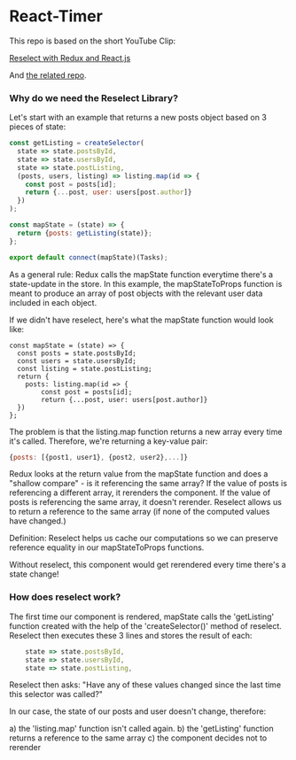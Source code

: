 # React-Timer

This repo is based on the short YouTube Clip:

<a href="https://www.youtube.com/watch?v=6Xwo5mVxDqI">Reselect with Redux and React.js</a>

And <a href="https://github.com/brigand/react-scratch/tree/master/src/reselect-redux">the related repo</a>.


<h3>Why do we need the Reselect Library?</h3>

Let's start with an example that returns a new posts object based on 3 pieces of state:

```javascript
const getListing = createSelector(
  state => state.postsById,
  state => state.usersById,
  state => state.postListing,
  (posts, users, listing) => listing.map(id => {
    const post = posts[id];
    return {...post, user: users[post.author]}
  })
);

const mapState = (state) => {
  return {posts: getListing(state)};
};

export default connect(mapState)(Tasks);
```

As a general rule: Redux calls the mapState function everytime there's a state-update in the store. In this example, the mapStateToProps function is meant to produce an array of post objects with the relevant user data included in each object.

If we didn't have reselect, here's what the mapState function would look like:

```
const mapState = (state) => {
  const posts = state.postsById;
  const users = state.usersById;
  const listing = state.postListing;
  return {
  	posts: listing.map(id => {
    	const post = posts[id];
    	return {...post, user: users[post.author]}
  })
};
```

The problem is that the listing.map function returns a new array every time it's called. Therefore, we're returning a key-value pair:

```javascript
{posts: [{post1, user1}, {post2, user2},...]}
```

Redux looks at the return value from the mapState function and does a "shallow compare" - is it referencing the same array? If the value of posts is referencing a different array, it rerenders the component. If the value of posts is referencing the same array, it doesn't rerender. Reselect allows us to return a reference to the same array (if none of the computed values have changed.)

Definition: Reselect helps us cache our computations so we can preserve reference equality in our mapStateToProps functions.

Without reselect, this component would get rerendered every time there's a state change!

<h3>How does reselect work?</h3>

The first time our component is rendered, mapState calls the 'getListing' function created with the help of the 'createSelector()' method of reselect. Reselect then executes these 3 lines and stores the result of each:


```javascript
	state => state.postsById,
 	state => state.usersById,
 	state => state.postListing,
```

Reselect then asks: "Have any of these values changed since the last time this selector was called?"

In our case, the state of our posts and user doesn't change, therefore:

a) the 'listing.map' function isn't called again.
b) the 'getListing' function returns a reference to the same array
c) the component decides not to rerender